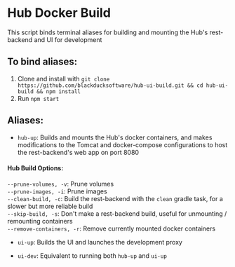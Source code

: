 # Hub Docker Build
This script binds terminal aliases for building and mounting the Hub's rest-backend and UI for development

## To bind aliases:
1. Clone and install with `git clone https://github.com/blackducksoftware/hub-ui-build.git && cd hub-ui-build && npm install`
2. Run `npm start`

## Aliases:
* `hub-up`: Builds and mounts the Hub's docker containers, and makes modifications to the Tomcat and docker-compose configurations to host the rest-backend's web app on port 8080
#### Hub Build Options:
  ```--prune-volumes, -v```: Prune volumes
<br>```--prune-images, -i```: Prune images
<br>```--clean-build, -c```: Build the rest-backend with the `clean` gradle task, for a slower but more reliable build
<br>```--skip-build, -s```: Don't make a rest-backend build, useful for unmounting / remounting containers
<br>```--remove-containers, -r```: Remove currently mounted docker containers

* `ui-up`: Builds the UI and launches the development proxy

* `ui-dev`: Equivalent to running both `hub-up` and `ui-up`
